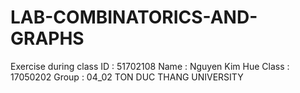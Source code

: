 # LAB-COMBINATORICS-AND-GRAPHS
Exercise during class
ID : 51702108
Name : Nguyen Kim Hue
Class : 17050202
Group : 04_02
TON DUC THANG UNIVERSITY
